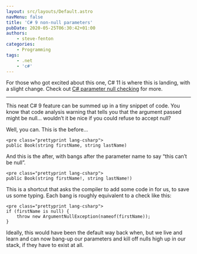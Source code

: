 ```yaml
---
layout: src/layouts/Default.astro
navMenu: false
title: 'C# 9 non-null parameters'
pubDate: 2020-05-25T06:30:42+01:00
authors:
    - steve-fenton
categories:
    - Programming
tags:
    - .net
    - 'c#'
---
```


For those who got excited about this one, C# 11 is where this is landing, with a slight change. Check out [C# parameter null checking](/2022/03/parameter-null-checking-in-c/) for more.

- - - - - -

This neat C# 9 feature can be summed up in a tiny snippet of code. You know that code analysis warning that tells you that the argument passed might be null… wouldn’t it be nice if you could refuse to accept null?

Well, you can. This is the before…

```
<pre class="prettyprint lang-csharp">
public Book(string firstName, string lastName)
```
And this is the after, with bangs after the parameter name to say “this can’t be null”.

```
<pre class="prettyprint lang-csharp">
public Book(string firstName!, string lastName!)
```
This is a shortcut that asks the compiler to add some code in for us, to save us some typing. Each bang is roughly equivalent to a check like this:

```
<pre class="prettyprint lang-csharp">
if (firstName is null) {
    throw new ArgumentNullException(nameof(firstName));
}
```
Ideally, this would have been the default way back when, but we live and learn and can now bang-up our parameters and kill off nulls high up in our stack, if they have to exist at all.